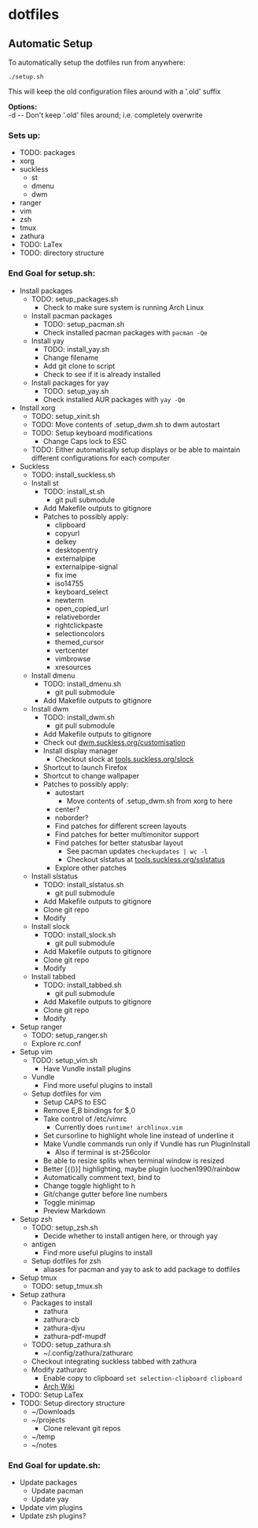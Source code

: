 # dotfiles
## Automatic Setup
To automatically setup the dotfiles run from anywhere:
```
./setup.sh
```
This will keep the old configuration files around with a '.old' suffix

**Options:**  
-d -- Don't keep '.old' files around; i.e. completely overwrite

### Sets up:
* TODO: packages
* xorg
* suckless
    - st
    - dmenu
    - dwm
* ranger
* vim
* zsh
* tmux
* zathura
* TODO: LaTex
* TODO: directory structure

### End Goal for setup.sh:
* Install packages
    - TODO: setup_packages.sh
        - Check to make sure system is running Arch Linux
    - Install pacman packages
        - TODO: setup_pacman.sh
        - Check installed pacman packages with `pacman -Qe`
    - Install yay
        - TODO: install_yay.sh
        - Change filename
        - Add git clone to script
        - Check to see if it is already installed
    - Install packages for yay
        - TODO: setup_yay.sh
        - Check installed AUR packages with `yay -Qm`
* Install xorg
    - TODO: setup_xinit.sh
    - TODO: Move contents of .setup_dwm.sh to dwm autostart
    - TODO: Setup keyboard modifications
        - Change Caps lock to ESC
    - TODO: Either automatically setup displays or be able to maintain different configurations for each computer
* Suckless
    - TODO: install_suckless.sh
    - Install st
        - TODO: install_st.sh
            - git pull submodule
        - Add Makefile outputs to gitignore
        - Patches to possibly apply:
            - clipboard
            - copyurl
            - delkey
            - desktopentry
            - externalpipe
            - externalpipe-signal
            - fix ime
            - iso14755
            - keyboard_select
            - newterm
            - open_copied_url
            - relativeborder
            - rightclickpaste
            - selectioncolors
            - themed_cursor
            - vertcenter
            - vimbrowse
            - xresources
    - Install dmenu
        - TODO: install_dmenu.sh
            - git pull submodule
        - Add Makefile outputs to gitignore
    - Install dwm
        - TODO: install_dwm.sh
            - git pull submodule
        - Add Makefile outputs to gitignore
        - Check out [dwm.suckless.org/customisation](https://dwm.suckless.org/customisation)
        - Install display manager
            - Checkout slock at [tools.suckless.org/slock](https://tools.suckless.org/slock)
        - Shortcut to launch Firefox
        - Shortcut to change wallpaper
        - Patches to possibly apply:
            - autostart
                - Move contents of .setup_dwm.sh from xorg to here
            - center?
            - noborder?
            - Find patches for different screen layouts
            - Find patches for better multimonitor support
            - Find patches for better statusbar layout
                - See pacman updates `checkupdates | wc -l`
                - Checkout slstatus at [tools.suckless.org/sslstatus](https://tools.suckless.org/slstatus)
            - Explore other patches
    - Install slstatus
        - TODO: install_slstatus.sh
            - git pull submodule
        - Add Makefile outputs to gitignore
        - Clone git repo
        - Modify
    - Install slock
        - TODO: install_slock.sh
            - git pull submodule
        - Add Makefile outputs to gitignore
        - Clone git repo
        - Modify
    - Install tabbed
        - TODO: install_tabbed.sh
            - git pull submodule
        - Add Makefile outputs to gitignore
        - Clone git repo
        - Modify
* Setup ranger
    - TODO: setup_ranger.sh
    - Explore rc.conf
* Setup vim
    - TODO: setup_vim.sh
        - Have Vundle install plugins
    - Vundle
        - Find more useful plugins to install
    - Setup dotfiles for vim
        - Setup CAPS to ESC
        - Remove E,B bindings for $,0
        - Take control of /etc/vimrc
            - Currently does `runtime! archlinux.vim`
        - Set cursorline to highlight whole line instead of underline it 
        - Make Vundle commands run only if Vundle has run PluginInstall
            - Also if terminal is st-256color
        - Be able to resize splits when terminal window is resized 
        - Better [{()}] highlighting, maybe plugin luochen1990/rainbow
        - Automatically comment text, bind to <leader><Space>
        - Change toggle highlight to <leader>h 
        - Git/change gutter before line numbers
        - Toggle minimap
        - Preview Markdown
* Setup zsh
    - TODO: setup_zsh.sh
        - Decide whether to install antigen here, or through yay
    - antigen
        - Find more useful plugins to install
    - Setup dotfiles for zsh
        - aliases for pacman and yay to ask to add package to dotfiles
* Setup tmux
    - TODO: setup_tmux.sh
* Setup zathura
    - Packages to install
        - zathura
        - zathura-cb
        - zathura-djvu
        - zathura-pdf-mupdf
    - TODO: setup_zathura.sh
        - ~/.config/zathura/zathurarc
    - Checkout integrating suckless tabbed with zathura
    - Modify zathurarc
        - Enable copy to clipboard `set selection-clipboard clipboard`
        - [Arch Wiki](https://wiki.archlinux.org/index.php/Zathura)
* TODO: Setup LaTex
* TODO: Setup directory structure
    - ~/Downloads
    - ~/projects
        - Clone relevant git repos
    - ~/temp
    - ~/notes


### End Goal for update.sh:
* Update packages
    - Update pacman
    - Update yay
* Update vim plugins
* Update zsh plugins?
